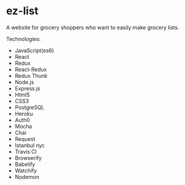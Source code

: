 # ez-list
A website for grocery shoppers who want to easily make grocery lists.

Technologies:
- JavaScript(es6)
- React
- Redux
- React-Redux
- Redux Thunk
- Node.js
- Express.js
- Html5
- CSS3
- PostgreSQL
- Heroku
- Auth0
- Mocha
- Chai
- Request
- Istanbul nyc
- Travis CI
- Browserify
- Babelify
- Watchify
- Nodemon
